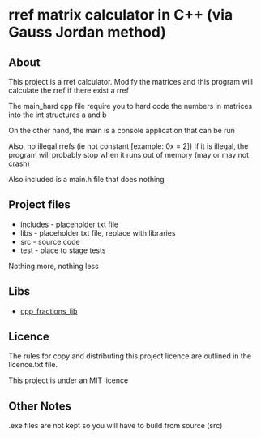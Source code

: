 
# rref matrix calculator in C++ (via Gauss Jordan method)

## About

This project is a rref calculator. Modify the matrices and
this program will calculate the rref if there exist a rref

The main_hard cpp file require you to hard code the 
numbers in matrices into the int structures a and b

On the other hand, the main is a console application that can be run

Also, no illegal rrefs (ie not constant [example: 0x = 2])
If it is illegal, the program will probably stop when it runs out of memory (may or may not crash)

Also included is a main.h file that does nothing

## Project files

* includes - placeholder txt file
* libs - placeholder txt file, replace with libraries
* src - source code
* test - place to stage tests

Nothing more, nothing less

## Libs

* [cpp_fractions_lib](https://github.com/Zeyu-Li/cpp_fractions_lib)

## Licence

The rules for copy and distributing this project licence are
outlined in the licence.txt file.

This project is under an MIT licence

## Other Notes

.exe files are not kept so you will have to build from source (src)
